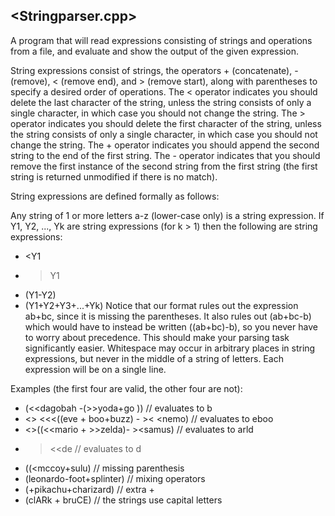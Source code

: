 <Stringparser.cpp>
--------------------------------------------------------------------------
A program that will read expressions consisting of strings and operations from a file, and evaluate and show the output of the given expression.

String expressions consist of strings, the operators + (concatenate), - (remove), < (remove end), and > (remove start), along with parentheses to specify a desired order of operations. The < operator indicates you should delete the last character of the string, unless the string consists of only a single character, in which case you should not change the string. The > operator indicates you should delete the first character of the string, unless the string consists of only a single character, in which case you should not change the string. The + operator indicates you should append the second string to the end of the first string. The - operator indicates that you should remove the first instance of the second string from the first string (the first string is returned unmodified if there is no match).

String expressions are defined formally as follows:

Any string of 1 or more letters a-z (lower-case only) is a string expression.
If Y1, Y2, ..., Yk are string expressions (for k > 1) then the following are string expressions:
- <Y1
- >Y1
- (Y1-Y2)
- (Y1+Y2+Y3+...+Yk)
Notice that our format rules out the expression ab+bc, since it is missing the parentheses. It also rules out (ab+bc-b) which would have to instead be written ((ab+bc)-b), so you never have to worry about precedence. This should make your parsing task significantly easier. Whitespace may occur in arbitrary places in string expressions, but never in the middle of a string of letters. Each expression will be on a single line.

Examples (the first four are valid, the other four are not):

- (<<dagobah -(>>yoda+go )) // evaluates to b
- <> <<<((eve + boo+buzz)  -  >< <nemo) // evaluates to eboo
- <>((<<mario + >>zelda)- ><samus) // evaluates to arld
- ><<de // evaluates to d
- ((<mccoy+sulu)    // missing parenthesis
- (leonardo-foot+splinter)   // mixing operators
- (+pikachu+charizard)    // extra +
- (clARk + bruCE)    // the strings use capital letters
